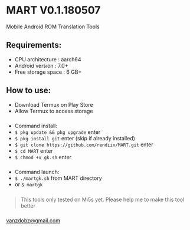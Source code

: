 # MART V0.1.180507
Mobile Android ROM Translation Tools
## Requirements:
- CPU architecture    : aarch64
- Android version     : 7.0+
- Free storage space  : 6 GB+
## How to use:
- Download Termux on Play Store
- Allow Termux to access storage
#####
- Command install:
- `$ pkg update && pkg upgrade` enter 
- `$ pkg install git` enter (skip if already installed)
- `$ git clone https://github.com/rendiix/MART.git` enter
- `$ cd MART` enter
- `$ chmod +x gk.sh` enter
#####
- Command launch:
- `$ ./martgk.sh` from MART directory
-  or `$ martgk` 
#####
> This tools only tested on Mi5s yet.
> Please help me to make this tool better
##### 
vanzdobz@gmail.com
